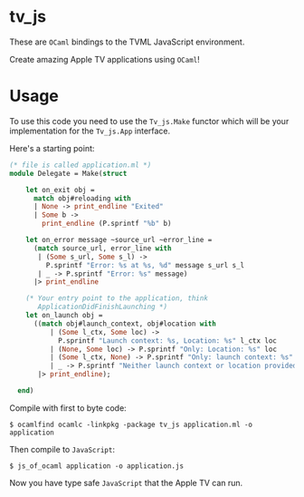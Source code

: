 tv_js
======

These are `OCaml` bindings to the TVML JavaScript environment.

Create amazing Apple TV applications using `OCaml`!

Usage
======

To use this code you need to use the `Tv_js.Make` functor which will
be your implementation for the `Tv_js.App` interface.

Here's a starting point:

```ocaml
(* file is called application.ml *)
module Delegate = Make(struct

    let on_exit obj =
      match obj#reloading with
      | None -> print_endline "Exited"
      | Some b ->
        print_endline (P.sprintf "%b" b)

    let on_error message ~source_url ~error_line =
      (match source_url, error_line with
       | (Some s_url, Some s_l) ->
         P.sprintf "Error: %s at %s, %d" message s_url s_l
       | _ -> P.sprintf "Error: %s" message)
      |> print_endline

    (* Your entry point to the application, think
       ApplicationDidFinishLaunching *)
    let on_launch obj =
      ((match obj#launch_context, obj#location with
          | (Some l_ctx, Some loc) ->
            P.sprintf "Launch context: %s, Location: %s" l_ctx loc
          | (None, Some loc) -> P.sprintf "Only: Location: %s" loc
          | (Some l_ctx, None) -> P.sprintf "Only: launch context: %s" l_ctx
          | _ -> P.sprintf "Neither launch context or location provided from system")
       |> print_endline);

  end)
```

Compile with first to byte code:

```shell
$ ocamlfind ocamlc -linkpkg -package tv_js application.ml -o application
```

Then compile to `JavaScript`:

```shell
$ js_of_ocaml application -o application.js	
```

Now you have type safe `JavaScript` that the Apple TV can run.

